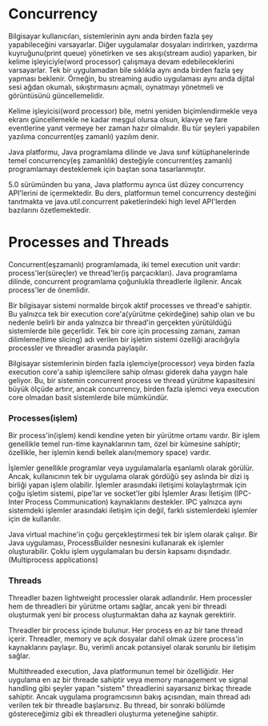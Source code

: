 <h1>Concurrency</h1>

Bilgisayar kullanıcıları, sistemlerinin aynı anda birden fazla şey yapabileceğini varsayarlar.
Diğer uygulamalar dosyaları indirirken, yazdırma kuyruğunu(print queue) yönetirken ve ses akışı(stream audio) yaparken, bir kelime işleyiciyle(word processor) çalışmaya devam edebileceklerini varsayarlar.
Tek bir uygulamadan bile sıklıkla aynı anda birden fazla şey yapması beklenir. Örneğin, bu streaming audio uygulaması aynı anda dijital sesi ağdan okumalı, sıkıştırmasını açmalı, oynatmayı yönetmeli ve görüntüsünü güncellemelidir.

Kelime işleyicisi(word processor) bile, metni yeniden biçimlendirmekle veya ekranı güncellemekle ne kadar meşgul olursa olsun, klavye ve fare eventlerine yanıt vermeye her zaman hazır olmalıdır. Bu tür şeyleri yapabilen yazılıma concurrent(eş zamanlı) yazılım denir.

Java platformu, Java programlama dilinde ve Java sınıf kütüphanelerinde temel concurrency(eş zamanlılık) desteğiyle concurrent(eş zamanlı) programlamayı desteklemek için baştan sona tasarlanmıştır.

5.0 sürümünden bu yana, Java platformu ayrıca üst düzey concurrency API'lerini de içermektedir. Bu ders, platformun temel concurrency desteğini tanıtmakta ve java.util.concurrent paketlerindeki high level API'lerden bazılarını özetlemektedir.

<h1>Processes and Threads</h1>

Concurrent(eşzamanlı) programlamada, iki temel execution unit vardır: process'ler(süreçler) ve thread'ler(iş parçacıkları). Java programlama dilinde, concurrent programlama çoğunlukla threadlerle ilgilenir. Ancak process'ler de önemlidir.

Bir bilgisayar sistemi normalde birçok aktif processes ve thread'e sahiptir. Bu yalnızca tek bir execution core'a(yürütme çekirdeğine) sahip olan ve bu nedenle belirli bir anda yalnızca bir thread'in gerçekten yürütüldüğü sistemlerde bile geçerlidir.
Tek bir core için processing zamanı, zaman dilimleme(time slicing) adı verilen bir işletim sistemi özelliği aracılığıyla processler ve threadler arasında paylaşılır.

Bilgisayar sistemlerinin birden fazla işlemciye(processor) veya birden fazla execution core'a sahip işlemcilere sahip olması giderek daha yaygın hale geliyor. Bu, bir sistemin concurrent process ve thread yürütme kapasitesini büyük ölçüde artırır, ancak concurrency, birden fazla işlemci veya execution core olmadan basit sistemlerde bile mümkündür.

<h3>Processes(işlem)</h3>
Bir process'in(işlem) kendi kendine yeten bir yürütme ortamı vardır. Bir işlem genellikle temel run-time kaynaklarının tam, özel bir kümesine sahiptir; özellikle, her işlemin kendi bellek alanı(memory space) vardır.

İşlemler genellikle programlar veya uygulamalarla eşanlamlı olarak görülür.
Ancak, kullanıcının tek bir uygulama olarak gördüğü şey aslında bir dizi iş birliği yapan işlem olabilir. İşlemler arasındaki iletişimi kolaylaştırmak için çoğu işletim sistemi, pipe'lar ve socket'ler gibi İşlemler Arası İletişim (IPC-Inter Process Communication) kaynaklarını destekler.
IPC yalnızca aynı sistemdeki işlemler arasındaki iletişim için değil, farklı sistemlerdeki işlemler için de kullanılır.

Java virtual machine'in çoğu gerçekleştirmesi tek bir işlem olarak çalışır. Bir Java uygulaması, ProcessBuilder nesnesini kullanarak ek işlemler oluşturabilir. Çoklu işlem uygulamaları bu dersin kapsamı dışındadır. (Multiprocess applications)

<h3>Threads</h3>
Threadler bazen lightweight processler olarak adlandırılır. Hem processler hem de threadleri bir yürütme ortamı sağlar, ancak yeni bir threadi oluşturmak yeni bir process oluşturmaktan daha az kaynak gerektirir.

Threadler bir process içinde bulunur. Her process en az bir tane thread içerir. Threadler, memory ve açık dosyalar dahil olmak üzere process'in kaynaklarını paylaşır. Bu, verimli ancak potansiyel olarak sorunlu bir iletişim sağlar.

Multithreaded execution, Java platformunun temel bir özelliğidir. Her uygulama en az bir threade sahiptir veya memory management ve signal handling gibi şeyler yapan "sistem" threadlerini sayarsanız birkaç threade sahiptir.
Ancak uygulama programcısının bakış açısından, main thread adı verilen tek bir threadle başlarsınız. Bu thread, bir sonraki bölümde göstereceğimiz gibi ek threadleri oluşturma yeteneğine sahiptir.
